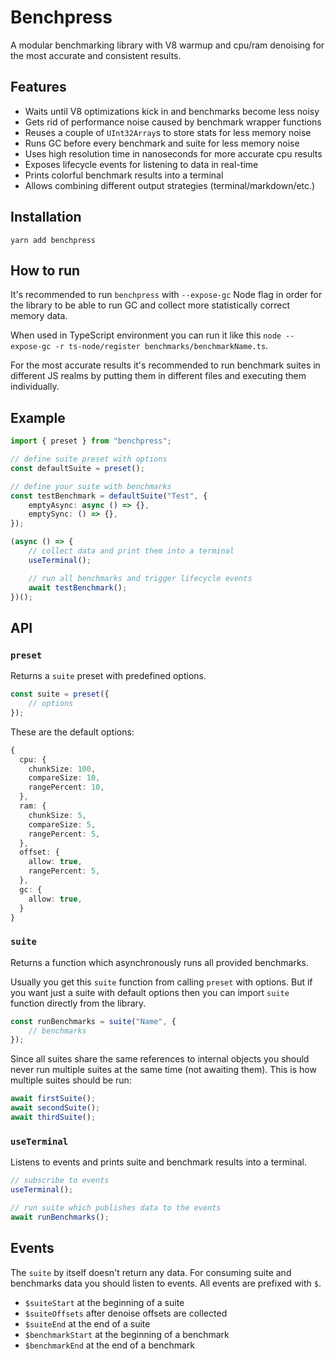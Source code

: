 # Benchpress

A modular benchmarking library with V8 warmup and cpu/ram denoising for the most accurate and consistent results.

## Features

- Waits until V8 optimizations kick in and benchmarks become less noisy
- Gets rid of performance noise caused by benchmark wrapper functions 
- Reuses a couple of `UInt32Array`s to store stats for less memory noise
- Runs GC before every benchmark and suite for less memory noise 
- Uses high resolution time in nanoseconds for more accurate cpu results 
- Exposes lifecycle events for listening to data in real-time 
- Prints colorful benchmark results into a terminal
- Allows combining different output strategies (terminal/markdown/etc.)

## Installation

```shell
yarn add benchpress
```

## How to run

It's recommended to run `benchpress` with `--expose-gc` Node flag in order for the library to be able to run GC and collect more statistically correct memory data.

When used in TypeScript environment you can run it like this `node --expose-gc -r ts-node/register benchmarks/benchmarkName.ts`.

For the most accurate results it's recommended to run benchmark suites in different JS realms by putting them in different files and executing them individually.

## Example

```ts
import { preset } from "benchpress";

// define suite preset with options 
const defaultSuite = preset();

// define your suite with benchmarks
const testBenchmark = defaultSuite("Test", {
	emptyAsync: async () => {},
	emptySync: () => {},
});

(async () => {
	// collect data and print them into a terminal 
	useTerminal();

	// run all benchmarks and trigger lifecycle events
	await testBenchmark();
})();
```

## API

### `preset`

Returns a `suite` preset with predefined options.

```ts
const suite = preset({
	// options
});
```

These are the default options:

```ts
{
  cpu: {
    chunkSize: 100,
    compareSize: 10,
    rangePercent: 10,
  },
  ram: {
    chunkSize: 5,
    compareSize: 5,
    rangePercent: 5,
  },
  offset: {
    allow: true,
    rangePercent: 5,
  },
  gc: {
    allow: true,
  }
}
```

### `suite` 

Returns a function which asynchronously runs all provided benchmarks.

Usually you get this `suite` function from calling `preset` with options. But if you want just a suite with default options then you can import `suite` function directly from the library.

```ts
const runBenchmarks = suite("Name", {
	// benchmarks	
});
```

Since all suites share the same references to internal objects you should never run multiple suites at the same time (not awaiting them). This is how multiple suites should be run:

```ts
await firstSuite();
await secondSuite();
await thirdSuite();
```

### `useTerminal`

Listens to events and prints suite and benchmark results into a terminal.

```ts
// subscribe to events
useTerminal();

// run suite which publishes data to the events
await runBenchmarks();
```

## Events

The `suite` by itself doesn't return any data. For consuming suite and benchmarks data you should listen to events. All events are prefixed with `$`.

- `$suiteStart` at the beginning of a suite
- `$suiteOffsets` after denoise offsets are collected
- `$suiteEnd` at the end of a suite
- `$benchmarkStart` at the beginning of a benchmark
- `$benchmarkEnd` at the end of a benchmark
